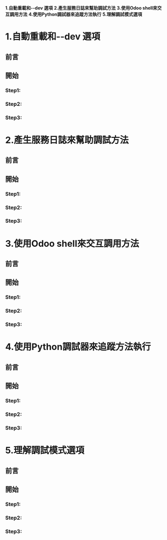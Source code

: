 
**1.自動重載和--dev 選項**
**2.產生服務日誌來幫助調試方法**
**3.使用Odoo shell來交互調用方法**
**4.使用Python調試器來追蹤方法執行**
**5.理解調試模式選項**


# 1.自動重載和--dev 選項
## 前言
## 開始
### Step1:
### Step2:
### Step3:
# 2.產生服務日誌來幫助調試方法
## 前言
## 開始
### Step1:
### Step2:
### Step3:
# 3.使用Odoo shell來交互調用方法
## 前言
## 開始
### Step1:
### Step2:
### Step3:
# 4.使用Python調試器來追蹤方法執行
## 前言
## 開始
### Step1:
### Step2:
### Step3:
# 5.理解調試模式選項
## 前言
## 開始
### Step1:
### Step2:
### Step3:
